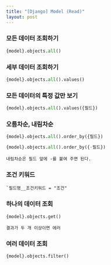 ```yaml
---
title: "[Django] Model (Read)"
layout: post
---
```


### 모든 데이터 조회하기
```python
{model}.objects.all()
```


### 세부 데이터 조회하기
```python
{model}.objects.all().values()
```


### 모든 데이터의 특정 값만 보기
```python
{model}.objects.all().values({필드})
```


### 오름차순, 내림차순
```python
{model}.objects.all().order_by({필드}) 
```	 

```python
{model}.objects.all().order_by({-필드}) 
```	
`내림차순은 필드 앞에 -를 붙여 주면 된다.`



### 조건 키워드
```terminal
`필드명__조건키워드 = "조건"
```


### 하나의 데이터 조회 
```terminal
{model}.objects.get()
```
`결과가 두 개 이상이면 에러`



### 여러 데이터 조회
```terminal
{model}.objects.filter()
```